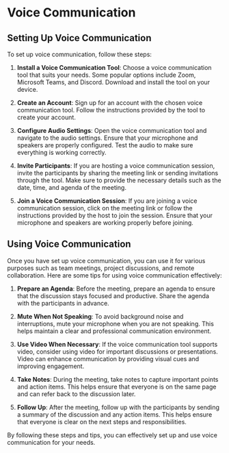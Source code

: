 # Voice Communication

## Setting Up Voice Communication

To set up voice communication, follow these steps:

1. **Install a Voice Communication Tool**: Choose a voice communication tool that suits your needs. Some popular options include Zoom, Microsoft Teams, and Discord. Download and install the tool on your device.

2. **Create an Account**: Sign up for an account with the chosen voice communication tool. Follow the instructions provided by the tool to create your account.

3. **Configure Audio Settings**: Open the voice communication tool and navigate to the audio settings. Ensure that your microphone and speakers are properly configured. Test the audio to make sure everything is working correctly.

4. **Invite Participants**: If you are hosting a voice communication session, invite the participants by sharing the meeting link or sending invitations through the tool. Make sure to provide the necessary details such as the date, time, and agenda of the meeting.

5. **Join a Voice Communication Session**: If you are joining a voice communication session, click on the meeting link or follow the instructions provided by the host to join the session. Ensure that your microphone and speakers are working properly before joining.

## Using Voice Communication

Once you have set up voice communication, you can use it for various purposes such as team meetings, project discussions, and remote collaboration. Here are some tips for using voice communication effectively:

1. **Prepare an Agenda**: Before the meeting, prepare an agenda to ensure that the discussion stays focused and productive. Share the agenda with the participants in advance.

2. **Mute When Not Speaking**: To avoid background noise and interruptions, mute your microphone when you are not speaking. This helps maintain a clear and professional communication environment.

3. **Use Video When Necessary**: If the voice communication tool supports video, consider using video for important discussions or presentations. Video can enhance communication by providing visual cues and improving engagement.

4. **Take Notes**: During the meeting, take notes to capture important points and action items. This helps ensure that everyone is on the same page and can refer back to the discussion later.

5. **Follow Up**: After the meeting, follow up with the participants by sending a summary of the discussion and any action items. This helps ensure that everyone is clear on the next steps and responsibilities.

By following these steps and tips, you can effectively set up and use voice communication for your needs.
